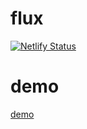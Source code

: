 # flux

[![Netlify Status](https://api.netlify.com/api/v1/badges/b2bd7a45-8660-4050-a83d-c36dd3402a8c/deploy-status)](https://app.netlify.com/sites/wizardly-babbage-e7f43d/deploys)

# demo

[demo](https://wizardly-babbage-e7f43d.netlify.com)
